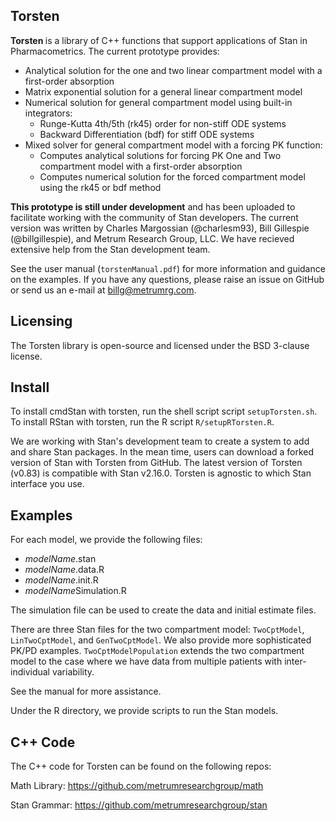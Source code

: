 Torsten
-------

<b> Torsten </b> is a library of C++ functions that support applications of Stan in Pharmacometrics. The current prototype provides:
* Analytical solution for the one and two linear compartment model with a first-order absorption
* Matrix exponential solution for a general linear compartment model
* Numerical solution for general compartment model using built-in integrators:
  * Runge-Kutta 4th/5th (rk45) order for non-stiff ODE systems
  * Backward Differentiation (bdf) for stiff ODE systems
* Mixed solver for general compartment model with a forcing PK function:
  * Computes analytical solutions for forcing PK One and Two compartment model with a first-order absorption
  * Computes numerical solution for the forced compartment model using the rk45 or bdf method
  
__This prototype is still under development__ and has been uploaded to facilitate working with the community of Stan developers. The current version was written by Charles Margossian (@charlesm93), Bill Gillespie (@billgillespie), and Metrum Research Group, LLC. We have recieved extensive help from the Stan development team.

See the user manual (`torstenManual.pdf`) for more information and guidance on the examples. If you have any questions, please raise an issue on GitHub or send us an e-mail at billg@metrumrg.com. 

Licensing
---------
The Torsten library is open-source and licensed under the BSD 3-clause license. 


Install
-------
To install cmdStan with torsten, run the shell script script `setupTorsten.sh`.
To install RStan with torsten, run the R script `R/setupRTorsten.R`.

We are working with Stan's development team to create a system to add and share Stan packages. In the mean time, users can download a forked version of Stan with Torsten from GitHub. The latest version of Torsten (v0.83) is compatible with Stan v2.16.0. Torsten is agnostic to which Stan interface you use.


Examples
---------
For each model, we provide the following files:
* *modelName*.stan
* *modelName*.data.R
* *modelName*.init.R
* *modelName*Simulation.R 

The simulation file can be used to create the data and initial estimate files. 

There are three Stan files for the  two compartment model: `TwoCptModel`, `LinTwoCptModel`, and `GenTwoCptModel`. We also provide more sophisticated PK/PD examples. `TwoCptModelPopulation` extends the two compartment model to the case where we have data from multiple patients with inter-individual variability. 

See the manual for more assistance.

Under the R directory, we provide scripts to run the Stan models.

C++ Code
--------
The C++ code for Torsten can be found on the following repos:

Math Library: https://github.com/metrumresearchgroup/math

Stan Grammar: https://github.com/metrumresearchgroup/stan
